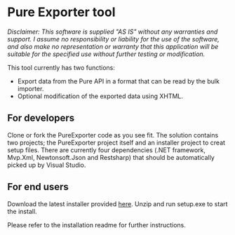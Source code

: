 # Pure Exporter tool

*Disclaimer: 
This software is supplied "AS IS" without any warranties and support. I assume no responsibility or liability for the use of the software, and also make no representation or warranty that this application will be suitable for the specified use without further testing or modification.*

This tool currently has two functions:
  - Export data from the Pure API in a format that can be read by the bulk importer. 
  - Optional modification of the exported data using XHTML. 

## For developers

Clone or fork the PureExporter code as you see fit. The solution contains two projects; the PureExporter project itself and an installer project to creat setup files. There are currently four dependencies (.NET framework, Mvp.Xml, Newtonsoft.Json and Restsharp) that should be automatically picked up by Visual Studio. 

## For end users 

Download the latest installer provided [here](https://github.com/CopyCat73/Pure-Dev/blob/master/Pure%20Exporter%20Installer.zip). Unzip and run setup.exe to start the install. 

Please refer to the installation readme for further instructions. 
